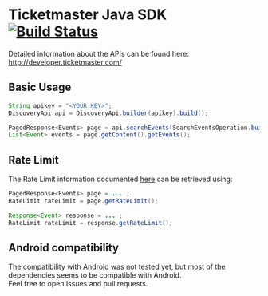 # Ticketmaster Java SDK [![Build Status](https://travis-ci.org/ticketmaster-api/sdk-java.svg?branch=master)](https://travis-ci.org/ticketmaster-api/sdk-java)

Detailed information about the APIs can be found here:  
http://developer.ticketmaster.com/

## Basic Usage

```java
String apikey = "<YOUR KEY>";
DiscoveryApi api = DiscoveryApi.builder(apikey).build();

PagedResponse<Events> page = api.searchEvents(SearchEventsOperation.builder().keyword("<SEARCH TERM>").build());
List<Event> events = page.getContent().getEvents();
```

## Rate Limit

The Rate Limit information documented [here](http://developer.ticketmaster.com/products-and-docs/apis/getting-started/) can be retrieved using:
```java
PagedResponse<Events> page = ... ;
RateLimit rateLimit = page.getRateLimit();

Response<Event> response = ... ;
RateLimit rateLimit = response.getRateLimit();
```

## Android compatibility
 
 The compatibility with Android was not tested yet, but most of the dependencies seems to be compatible with Android.  
 Feel free to open issues and pull requests.
